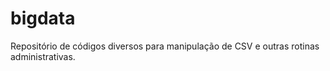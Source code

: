 # bigdata
Repositório de códigos diversos para manipulação de CSV e outras rotinas administrativas.
